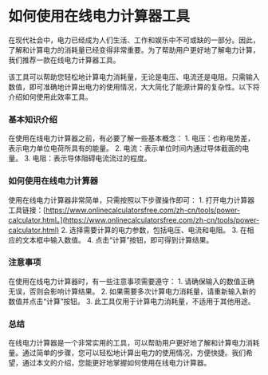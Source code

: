 如何使用在线电力计算器工具
=============

在现代社会中，电力已经成为人们生活、工作和娱乐中不可或缺的一部分。因此，了解和计算电力的消耗量已经变得非常重要。为了帮助用户更好地了解电力计算，我们推荐一款在线电力计算器工具。

该工具可以帮助您轻松地计算电力消耗量，无论是电压、电流还是电阻。只需输入数值，即可准确地计算出电力的使用情况，大大简化了能源计算的复杂性。以下将介绍如何使用此效率工具。

### 基本知识介绍

在使用在线电力计算器之前，有必要了解一些基本概念： 1. 电压：也称电势差，表示电力单位电荷所具有的能量。
2. 电流：表示单位时间内通过导体截面的电量。
3. 电阻：表示导体阻碍电流流过的程度。

### 如何使用在线电力计算器

使用在线电力计算器非常简单，只需按照以下步骤操作即可： 1. 打开电力计算器工具链接：[https://www.onlinecalculatorsfree.com/zh-cn/tools/power-calculator.html。](https://www.onlinecalculatorsfree.com/zh-cn/tools/power-calculator.html)
2. 选择需要计算的电力参数，包括电压、电流和电阻。
3. 在相应的文本框中输入数值。
4. 点击“计算”按钮，即可得到计算结果。

### 注意事项

在使用在线电力计算器时，有一些注意事项需要遵守： 1. 请确保输入的数值正确无误，否则会影响计算结果。
2. 如果需要多次计算电力消耗量，请重新输入新的数值并点击“计算”按钮。
3. 此工具仅用于计算电力消耗量，不适用于其他用途。

### 总结

在线电力计算器是一个非常实用的工具，可以帮助用户更好地了解和计算电力消耗量。通过简单的步骤，您可以轻松地计算出电力的使用情况，方便快捷。我们希望，通过本文的介绍，您能更好地掌握如何使用在线电力计算器。 